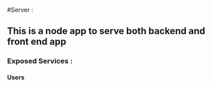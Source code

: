 #Server :

## This is a node app to serve both backend and front end app

### Exposed Services :

#### Users
